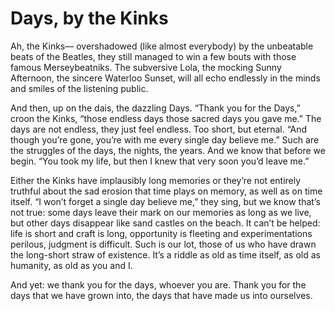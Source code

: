 # Days, by the Kinks

Ah, the Kinks–– overshadowed (like almost everybody) by the unbeatable beats of the Beatles, they still managed to win a few bouts with those famous Merseybeatniks. The subversive Lola, the mocking Sunny Afternoon, the sincere Waterloo Sunset, will all echo endlessly in the minds and smiles of the listening public.

And then, up on the dais, the dazzling Days. “Thank you for the Days,” croon the Kinks, “those endless days those sacred days you gave me.” The days are not endless, they just feel endless. Too short, but eternal. “And though you’re gone, you’re with me every single day believe me.” Such are the struggles of the days, the nights, the years. And we know that before we begin. “You took my life, but then I knew that very soon you’d leave me.”

Either the Kinks have implausibly long memories or they’re not entirely truthful about the sad erosion that time plays on memory, as well as on time itself. “I won’t forget a single day believe me,” they sing, but we know that’s not true: some days leave their mark on our memories as long as we live, but other days disappear like sand castles on the beach. It can’t be helped: life is short and craft is long, opportunity is fleeting and experimentations perilous, judgment is difficult. Such is our lot, those of us who have drawn the long-short straw of existence. It’s a riddle as old as time itself, as old as humanity, as old as you and I.

And yet: we thank you for the days, whoever you are. Thank you for the days that we have grown into, the days that have made us into ourselves.
